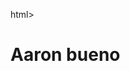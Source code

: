 html>
	<head><meta charset="utf-8">
<title>Mi primera pagina</title>
	</head>
	<body>
		<h1>Aaron bueno</h1>
	</body>
</html>
